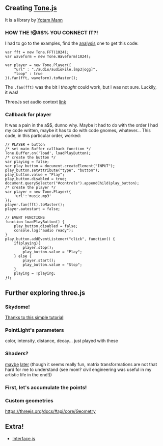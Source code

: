 
## Creating [Tone.js](https://tonejs.github.io/)
It is a library by [Yotam Mann](https://github.com/tambien)

### HOW THE !@#$% YOU CONNECT IT?!
I had to go to the examples, find the [analysis](https://github.com/Tonejs/Tone.js/blob/dev/examples/analysis.html) one to get this code:
```
var fft = new Tone.FFT(1024);
var waveform = new Tone.Waveform(1024);

var player = new Tone.Player({
	"url" : "./audio/audioFile.[mp3|ogg]",
	"loop" : true
}).fan(fft, waveform).toMaster();
```

The `.fan(fft)` was the bit I *thought* could work, but I was not sure. Luckily, it was!

ThreeJs set audio context [link](https://threejs.org/docs/#api/audio/AudioContext)


### Callback for player
It was a pain in the a$$, dunno why. Maybe it had to do with the order I had my code written, maybe it has to do with code gnomes, whatever... This code, in this particular order, worked:
```
// PLAYER + button
/* set main Buffer callback function */
Tone.Buffer.on('load', loadPlayButton);
/* create the button */
var playing = false;
var play_button = document.createElement("INPUT");
play_button.setAttribute("type", "button");
play_button.value = "Play";
play_button.disabled = true;
document.querySelector("#controls").appendChild(play_button);
/* create the player */
var player = new Tone.Player({
	'url':'music.mp3'
});
player.fan(fft).toMaster();
player.autostart = false;

// EVENT FUNCTIONS
function loadPlayButton() {
	play_button.disabled = false;
	console.log("audio ready");
}
play_button.addEventListener("click", function() {
	if(playing){
		player.stop();
		play_button.value = "Play";
	} else {
		player.start();
		play_button.value = "Stop";
	}
	playing = !playing;
});
```



## Further exploring three.js

### Skydome!
[Thanks to this simple tutorial](https://stackoverflow.com/questions/32233805/im-new-to-threejs-how-to-create-a-sky-dome)

### PointLight's parameters
color, intensity, distance, decay... just played with these

### Shaders?
[maybe](https://aerotwist.com/tutorials/an-introduction-to-shaders-part-1/) [later](http://www.opengl-tutorial.org/beginners-tutorials/tutorial-3-matrices/) (though it seems really fun, matrix transformations are not that hard for me to understand (see mom? civil engineering was useful in my artistic life in the end!))

### First, let's accumulate the points!

### Custom geometries
https://threejs.org/docs/#api/core/Geometry


## Extra!
- [Interface.js](http://charlie-roberts.com/interface/)
